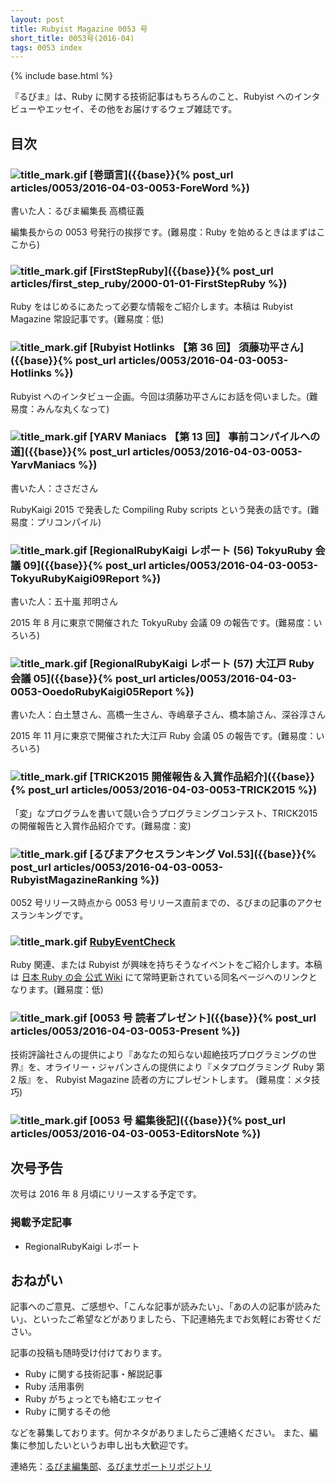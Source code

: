 ```yaml
---
layout: post
title: Rubyist Magazine 0053 号
short_title: 0053号(2016-04)
tags: 0053 index
---
```

{% include base.html %}


『るびま』は、Ruby に関する技術記事はもちろんのこと、Rubyist へのインタビューやエッセイ、その他をお届けするウェブ雑誌です。

## 目次

### ![title_mark.gif]({{base}}{{site.baseurl}}/images/title_mark.gif) [巻頭言]({{base}}{% post_url articles/0053/2016-04-03-0053-ForeWord %})

書いた人：るびま編集長 高橋征義

編集長からの 0053 号発行の挨拶です。(難易度：Ruby を始めるときはまずはここから)

### ![title_mark.gif]({{base}}{{site.baseurl}}/images/title_mark.gif) [FirstStepRuby]({{base}}{% post_url articles/first_step_ruby/2000-01-01-FirstStepRuby %})

Ruby をはじめるにあたって必要な情報をご紹介します。本稿は Rubyist Magazine 常設記事です。(難易度：低)

### ![title_mark.gif]({{base}}{{site.baseurl}}/images/title_mark.gif) [Rubyist Hotlinks 【第 36 回】 須藤功平さん]({{base}}{% post_url articles/0053/2016-04-03-0053-Hotlinks %})

Rubyist へのインタビュー企画。今回は須藤功平さんにお話を伺いました。(難易度：みんな丸くなって)

### ![title_mark.gif]({{base}}{{site.baseurl}}/images/title_mark.gif) [YARV Maniacs 【第 13 回】 事前コンパイルへの道]({{base}}{% post_url articles/0053/2016-04-03-0053-YarvManiacs %})

書いた人：ささださん

RubyKaigi 2015 で発表した Compiling Ruby scripts という発表の話です。(難易度：プリコンパイル)

### ![title_mark.gif]({{base}}{{site.baseurl}}/images/title_mark.gif) [RegionalRubyKaigi レポート (56) TokyuRuby 会議 09]({{base}}{% post_url articles/0053/2016-04-03-0053-TokyuRubyKaigi09Report %})

書いた人：五十嵐 邦明さん

2015 年 8 月に東京で開催された TokyuRuby 会議 09 の報告です。(難易度：いろいろ)

### ![title_mark.gif]({{base}}{{site.baseurl}}/images/title_mark.gif) [RegionalRubyKaigi レポート (57) 大江戸 Ruby 会議 05]({{base}}{% post_url articles/0053/2016-04-03-0053-OoedoRubyKaigi05Report %})

書いた人：白土慧さん、高橋一生さん、寺嶋章子さん、橋本諭さん、深谷淳さん

2015 年 11 月に東京で開催された大江戸 Ruby 会議 05 の報告です。(難易度：いろいろ)

### ![title_mark.gif]({{base}}{{site.baseurl}}/images/title_mark.gif) [TRICK2015 開催報告＆入賞作品紹介]({{base}}{% post_url articles/0053/2016-04-03-0053-TRICK2015 %})

「変」なプログラムを書いて競い合うプログラミングコンテスト、TRICK2015の開催報告と入賞作品紹介です。(難易度：変)

### ![title_mark.gif]({{base}}{{site.baseurl}}/images/title_mark.gif) [るびまアクセスランキング Vol.53]({{base}}{% post_url articles/0053/2016-04-03-0053-RubyistMagazineRanking %})

0052 号リリース時点から 0053 号リリース直前までの、るびまの記事のアクセスランキングです。

### ![title_mark.gif]({{base}}{{site.baseurl}}/images/title_mark.gif) [RubyEventCheck](https://github.com/ruby-no-kai/official/wiki/RubyEventCheck)

Ruby 関連、または Rubyist が興味を持ちそうなイベントをご紹介します。本稿は [日本 Ruby の会 公式 Wiki](https://github.com/ruby-no-kai/official/wiki) にて常時更新されている同名ページへのリンクとなります。(難易度：低)

### ![title_mark.gif]({{base}}{{site.baseurl}}/images/title_mark.gif) [0053 号 読者プレゼント]({{base}}{% post_url articles/0053/2016-04-03-0053-Present %})

技術評論社さんの提供により『あなたの知らない超絶技巧プログラミングの世界』を、オライリー・ジャパンさんの提供により『メタプログラミング Ruby 第 2 版』を、 Rubyist Magazine 読者の方にプレゼントします。 (難易度：メタ技巧)

### ![title_mark.gif]({{base}}{{site.baseurl}}/images/title_mark.gif) [0053 号 編集後記]({{base}}{% post_url articles/0053/2016-04-03-0053-EditorsNote %})

## 次号予告

次号は 2016 年 8 月頃にリリースする予定です。

### 掲載予定記事

* RegionalRubyKaigi レポート


## おねがい

記事へのご意見、ご感想や、「こんな記事が読みたい」、「あの人の記事が読みたい」、といったご希望などがありましたら、下記連絡先までお気軽にお寄せください。

記事の投稿も随時受け付けております。

* Ruby に関する技術記事・解説記事
* Ruby 活用事例
* Ruby がちょっとでも絡むエッセイ
* Ruby に関するその他


などを募集しております。何かネタがありましたらご連絡ください。
また、編集に参加したいというお申し出も大歓迎です。

連絡先：[るびま編集部](mailto:magazine@ruby-no-kai.org)、[るびまサポートリポジトリ](https://github.com/rubima/rubima-support)


